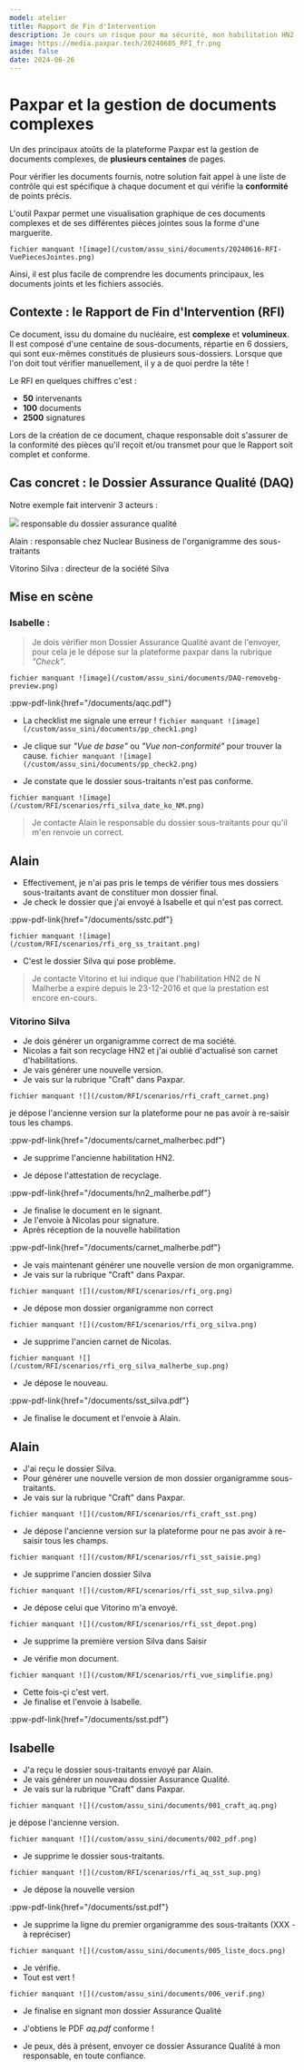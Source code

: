 ```yaml
---
model: atelier
title: Rapport de Fin d'Intervention
description: Je cours un risque pour ma sécurité, mon habilitation HN2 est expirée. 
image: https://media.paxpar.tech/20240605_RFI_fr.png
aside: false
date: 2024-06-26
---
```




# Paxpar et la gestion de documents complexes

Un des principaux atoûts de la plateforme Paxpar est la gestion de documents complexes, de **plusieurs centaines** de pages.

Pour vérifier les documents fournis, notre solution fait appel à une liste de contrôle qui est spécifique à chaque document et qui vérifie la **conformité** de points précis.

L'outil Paxpar permet une visualisation graphique de ces documents complexes et de ses différentes pièces jointes sous la forme d'une marguerite.

`fichier manquant ![image](/custom/assu_sini/documents/20240616-RFI-VuePiecesJointes.png)`

Ainsi, il est plus facile de comprendre les documents principaux, les documents joints et les fichiers associés.


##  Contexte : le Rapport de Fin d'Intervention (RFI)

Ce document, issu du domaine du nucléaire, est **complexe** et **volumineux**. Il est composé d'une centaine de sous-documents, répartie en 6 dossiers, qui sont eux-mêmes constitués de plusieurs sous-dossiers.
Lorsque que l'on doit tout vérifier manuellement, il y a de quoi perdre la tête !

Le RFI en quelques chiffres c'est : 
- **50** intervenants
- **100** documents
- **2500** signatures

Lors de la création de ce document, chaque responsable doit s'assurer de la conformité des pièces qu'il reçoit et/ou transmet pour que le Rapport soit complet et conforme.


## Cas concret : le Dossier Assurance Qualité (DAQ)

Notre exemple fait intervenir 3 acteurs :

![](https://media.paxpar.tech/RFI_kpi-isa.png) responsable du dossier assurance qualité

Alain : responsable chez Nuclear Business de l'organigramme des sous-traitants

Vitorino Silva : directeur de la société Silva

## Mise en scène


### **Isabelle** :

> Je dois vérifier mon Dossier Assurance Qualité avant de l'envoyer, pour cela je le dépose sur la plateforme paxpar dans la rubrique _"Check"_.

`fichier manquant ![image](/custom/assu_sini/documents/DAQ-removebg-preview.png)`

:ppw-pdf-link{href="/documents/aqc.pdf"}

- La checklist me signale une erreur !
`fichier manquant ![image](/custom/assu_sini/documents/pp_check1.png)`

- Je clique sur _"Vue de base"_ ou _"Vue non-conformité"_ pour trouver la cause.
`fichier manquant ![image](/custom/assu_sini/documents/pp_check2.png)`

- Je constate que le dossier sous-traitants n'est pas conforme.   

`fichier manquant ![image](/custom/RFI/scenarios/rfi_silva_date_ko_NM.png)`

> Je contacte Alain le responsable du dossier sous-traitants pour qu'il m'en renvoie un correct.  

## Alain

- Effectivement, je n'ai pas pris le temps de vérifier tous mes dossiers sous-traitants avant de constituer mon dossier final.
- Je check le dossier que j'ai envoyé à Isabelle et qui n'est pas correct.

:ppw-pdf-link{href="/documents/sstc.pdf"}

`fichier manquant ![image](/custom/RFI/scenarios/rfi_org_ss_traitant.png)`

- C'est le dossier Silva qui pose problème.

> Je contacte Vitorino et lui indique que l'habilitation HN2 de N Malherbe a expiré depuis le 23-12-2016 et que la prestation est encore en-cours.

### Vitorino Silva

- Je dois générer un organigramme correct de ma société. <br>
- Nicolas a fait son recyclage HN2 et j'ai oublié d'actualisé son carnet d'habilitations.
- Je vais générer une nouvelle version.
- Je vais sur la rubrique "Craft" dans Paxpar.

`fichier manquant ![](/custom/RFI/scenarios/rfi_craft_carnet.png)`

 je dépose l'ancienne version sur la plateforme pour ne pas avoir à re-saisir tous les champs.

:ppw-pdf-link{href="/documents/carnet_malherbec.pdf"}

- Je supprime l'ancienne habilitation HN2.

- Je dépose l'attestation de recyclage.

:ppw-pdf-link{href="/documents/hn2_malherbe.pdf"}

- Je finalise le document en le signant.
- Je l'envoie à Nicolas pour signature.
- Après réception de la nouvelle habilitation

:ppw-pdf-link{href="/documents/carnet_malherbe.pdf"}

- Je vais maintenant générer une nouvelle version de mon organigramme.
- Je vais sur la rubrique "Craft" dans Paxpar.

`fichier manquant ![](/custom/RFI/scenarios/rfi_org.png)`

- Je dépose mon dossier organigramme non correct

`fichier manquant ![](/custom/RFI/scenarios/rfi_org_silva.png)`

- Je supprime l'ancien carnet de Nicolas.

`fichier manquant ![](/custom/RFI/scenarios/rfi_org_silva_malherbe_sup.png)`

- Je dépose le nouveau.

:ppw-pdf-link{href="/documents/sst_silva.pdf"}

- Je finalise le document et l'envoie à Alain.

## Alain

- J'ai reçu le dossier Silva.
- Pour générer une nouvelle version de mon dossier organigramme sous-traitants.
- Je vais sur la rubrique "Craft" dans Paxpar.

`fichier manquant ![](/custom/RFI/scenarios/rfi_craft_sst.png)`

- Je dépose l'ancienne version sur la plateforme pour ne pas avoir à re-saisir tous les champs.

`fichier manquant ![](/custom/RFI/scenarios/rfi_sst_saisie.png)`

- Je supprime l'ancien dossier Silva

`fichier manquant ![](/custom/RFI/scenarios/rfi_sst_sup_silva.png)`

- Je dépose celui que Vitorino m'a envoyé.

`fichier manquant ![](/custom/RFI/scenarios/rfi_sst_depot.png)`

- Je supprime la première version Silva dans Saisir 

- Je vérifie mon document.

`fichier manquant ![](/custom/RFI/scenarios/rfi_vue_simplifie.png)`

- Cette fois-çi c'est vert.
- Je finalise et l'envoie à Isabelle.

:ppw-pdf-link{href="/documents/sst.pdf"}

## Isabelle

- J'a reçu le dossier sous-traitants envoyé par Alain.
- Je vais générer un nouveau dossier Assurance Qualité.
- Je vais sur la rubrique "Craft" dans Paxpar.

`fichier manquant ![](/custom/assu_sini/documents/001_craft_aq.png)`

 je dépose l'ancienne version.

`fichier manquant ![](/custom/assu_sini/documents/002_pdf.png)`

- Je supprime le dossier sous-traitants.

`fichier manquant ![](/custom/RFI/scenarios/rfi_aq_sst_sup.png)`

- Je dépose la nouvelle version 

:ppw-pdf-link{href="/documents/sst.pdf"}

- Je supprime la ligne du premier organigramme des sous-traitants (XXX - à repréciser)

`fichier manquant ![](/custom/assu_sini/documents/005_liste_docs.png)`

- Je vérifie.
- Tout est vert !    

`fichier manquant ![](/custom/assu_sini/documents/006_verif.png)`

- Je finalise en signant mon dossier Assurance Qualité

- J'obtiens le PDF _aq.pdf_ conforme ! <br>
- Je peux, dés à présent, envoyer ce dossier Assurance Qualité à mon responsable, en toute confiance.
